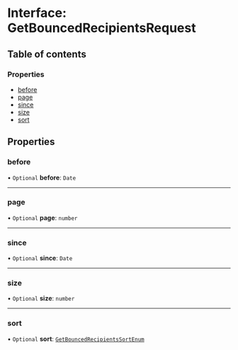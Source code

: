 # Interface: GetBouncedRecipientsRequest

## Table of contents

### Properties

- [before](GetBouncedRecipientsRequest.md#before)
- [page](GetBouncedRecipientsRequest.md#page)
- [since](GetBouncedRecipientsRequest.md#since)
- [size](GetBouncedRecipientsRequest.md#size)
- [sort](GetBouncedRecipientsRequest.md#sort)

## Properties

### before

• `Optional` **before**: `Date`

___

### page

• `Optional` **page**: `number`

___

### since

• `Optional` **since**: `Date`

___

### size

• `Optional` **size**: `number`

___

### sort

• `Optional` **sort**: [`GetBouncedRecipientsSortEnum`](../enums/GetBouncedRecipientsSortEnum.md)
